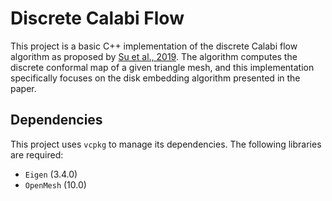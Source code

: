 # Discrete Calabi Flow

This project is a basic C++ implementation of the discrete Calabi flow algorithm as proposed by [Su et al., 2019](https://onlinelibrary.wiley.com/doi/abs/10.1111/cgf.13873). The algorithm computes the discrete conformal map of a given triangle mesh, and this implementation specifically focuses on the disk embedding algorithm presented in the paper.

## Dependencies

This project uses `vcpkg` to manage its dependencies. The following libraries are required:
- `Eigen` (3.4.0)
- `OpenMesh` (10.0)